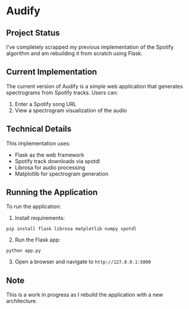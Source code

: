 # Audify

## Project Status

I've completely scrapped my previous implementation of the Spotify algorithm and am rebuilding it from scratch using Flask.

## Current Implementation

The current version of Audify is a simple web application that generates spectrograms from Spotify tracks. Users can:

1. Enter a Spotify song URL
2. View a spectrogram visualization of the audio

## Technical Details

This implementation uses:
- Flask as the web framework
- Spotify track downloads via spotdl
- Librosa for audio processing
- Matplotlib for spectrogram generation

## Running the Application

To run the application:

1. Install requirements:

```
pip install flask librosa matplotlib numpy spotdl
```

2. Run the Flask app:

```
python app.py
```

3. Open a browser and navigate to `http://127.0.0.1:5000`

## Note

This is a work in progress as I rebuild the application with a new architecture.
